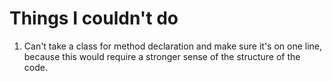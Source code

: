 

Things I couldn't do
====================

 1. Can't take a class for method declaration and make sure it's on one line, because this would require a stronger sense of the structure of the code.
